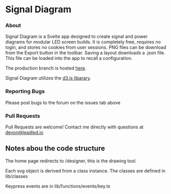 # Signal Diagram

### About

Signal Diagram is a Svelte app designed to create signal and power diagrams for modular LED screen builds. It is completely free, requires no login, and stores no cookies from user sessions. PNG files can be download from the Export button in the toolbar. Saving a layout downloads a .json file. This file can be loaded into the app to recall a configuration.

The production branch is hosted [here](https://www.signaldiagram.com).

Signal Diagram utilizes the [d3.js libarary](https://d3js.org/).

### Reporting Bugs

Please post bugs to the forum on the issues tab above

### Pull Requests

Pull Requests are welcome! Contact me directly with questions at devon@leadled.io

## Notes abou the code structure

The home page redirects to /designer, this is the drawing tool.

Each svg object is derived from a class instance. The classes are defined in lib/classes

Keypress events are in lib/functions/events/key.ts
